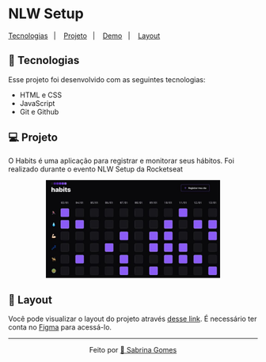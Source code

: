 # NLW Setup

<p align="left">
  <a href="#-tecnologias">Tecnologias</a>&nbsp;&nbsp;&nbsp;|&nbsp;&nbsp;&nbsp;
  <a href="#-projeto">Projeto</a>&nbsp;&nbsp;&nbsp;|&nbsp;&nbsp;&nbsp;
  <a href="https://sabrinagomesb.github.io/rs-nlw-copa/">Demo</a>&nbsp;&nbsp;&nbsp;|&nbsp;&nbsp;&nbsp;
  <a href="#-layout">Layout</a>
</p>

## 🚀 Tecnologias

Esse projeto foi desenvolvido com as seguintes tecnologias:

- HTML e CSS
- JavaScript
- Git e Github

## 💻 Projeto

O Habits é uma aplicação para registrar e monitorar seus hábitos. Foi realizado durante o evento NLW Setup da Rocketseat

<p align="center">
  <img alt="imagem do projeto" src="./.github/preview.png" width="70%">
</p>

## 🔖 Layout

Você pode visualizar o layout do projeto através [desse link](https://www.figma.com/community/file/1195327109778210238). É necessário ter conta no [Figma](https://figma.com) para acessá-lo.

---
<p align="center">Feito por <a href="https://github.com/sabrinagomesb">💫 Sabrina Gomes</a></p>